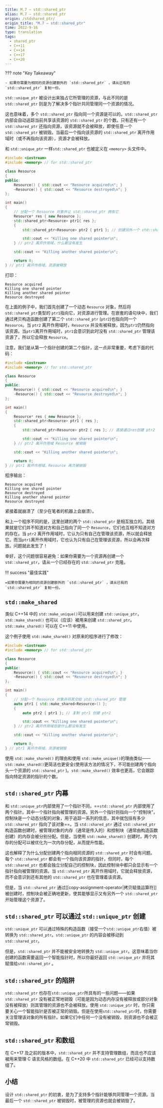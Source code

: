 ```yaml
---
title: M.7 — std::shared_ptr
alias: M.7 — std::shared_ptr
origin: /stdshared_ptr/
origin_title: "M.7 — std::shared_ptr"
time: 2022-9-16
type: translation
tags:
  - shared_ptr
  - C++11
  - C++14
  - C++17
  - C++20
---
```


??? note "Key Takeaway"

    - 如果你需要为相同的资源创建额外的 `std::shared_ptr` ，请从已有的 `std::shared_ptr` 复制一份。

`std::unique_ptr` 被设计出来独占它所管理的资源，与此不同的是 `std::shared_ptr` 则是为了解决多个指针共同管理同一个资源的情况。

这也意味着，多个 `std::shared_ptr` 指向同一个资源是可以的。`std::shared_ptr`内部会自动追踪当前共享该资源的 `std::shared_ptr` 的个数。只有还有一个`std::shared_ptr` 还指向资源，该资源就不会被释放，即使任意一个`std::shared_ptr` 被销毁。当最后一个指向该资源的 `std::shared_ptr` 离开作用域时（或不再指向该资源），资源才会被释放。

和 `std::unique_ptr` 一样`std::shared_ptr` 也被定义在 `<memory>` 头文件中。

```cpp
#include <iostream>
#include <memory> // for std::shared_ptr

class Resource
{
public:
	Resource() { std::cout << "Resource acquired\n"; }
	~Resource() { std::cout << "Resource destroyed\n"; }
};

int main()
{
	// 分配一个 Resource 对象并让 std::shared_ptr 拥有它
	Resource* res { new Resource };
	std::shared_ptr<Resource> ptr1{ res };
	{
		std::shared_ptr<Resource> ptr2 { ptr1 }; // 创建另外一个 std::shared_ptr 也指向该资源

		std::cout << "Killing one shared pointer\n";
	} // ptr2 离开作用域，什么都没有发生

	std::cout << "Killing another shared pointer\n";

	return 0;
} // ptr1 离开作用域，资源被释放
```

打印：

```
Resource acquired
Killing one shared pointer
Killing another shared pointer
Resource destroyed
```

在上面的例子中，我们首先创建了一个动态 `Resource` 对象，然后将 `std::shared_ptr`类型的 `ptr1`指向它，对资源进行管理。在嵌套的语句块中，我们通过拷贝构造函数创建了第二个 `std::shared_ptr` (`ptr2`)也指向同一个 `Resource`。当 `ptr2` 离开作用域时，`Resource` 并没有被释放，因为`ptr1`仍然指向该资源。当`ptr1`离开作用域时，`ptr1`会意识到此时没有 `std::shared_ptr` 管理该资源了，所以它会释放 `Resource`。

注意，我们是从第一个指针创建的第二个指针，这一点非常重要，考虑下面的代码：

```cpp
#include <iostream>
#include <memory> // for std::shared_ptr

class Resource
{
public:
	Resource() { std::cout << "Resource acquired\n"; }
	~Resource() { std::cout << "Resource destroyed\n"; }
};

int main()
{
	Resource* res { new Resource };
	std::shared_ptr<Resource> ptr1 { res };
	{
		std::shared_ptr<Resource> ptr2 { res }; // 直接通过res创建 ptr2

		std::cout << "Killing one shared pointer\n";
	} // ptr2 离开作用域 Resource 被销毁

	std::cout << "Killing another shared pointer\n";

	return 0;
} // ptr1 离开作用域，Resource 再次被销毁
```

程序输出：

```
Resource acquired
Killing one shared pointer
Resource destroyed
Killing another shared pointer
Resource destroyed
```

紧接着就崩溃了（至少在笔者的机器上会崩溃）。

和上一个程序不同的是，这里创建的两个 `std::shared_ptr` 是相互独立的。其结果就是它们并不知道对方和自己指向了同一个 `Resource`，它们也互相不知道对方的存在。当 `ptr2` 离开作用域时，它认为只有自己在管理该资源，所以就会释放它。而当`ptr1`离开作用域时，它也认为只有自己在管理该资源，所以会再次释放。问题就此发生了！

幸好，这个问题很容易避免：如果你需要为一个资源再创建一个 `std::shared_ptr`，请从一个已经存在的 `std::shared_ptr` 克隆。

!!! success "最佳实践"

    =如果你需要为相同的资源创建额外的 `std::shared_ptr` ，请从已有的 `std::shared_ptr` 复制一份。

## `std::make_shared`

类似 C++14 中的 `std::make_unique()`可以用来创建 `std::unique_ptr`，`std::make_shared()` 也可以（应该）被用来创建 `std::shared_ptr`。`std::make_shared()` 可以在 C++11 中使用。

这个例子使用 `std::make_shared()` 对原来的程序进行了修改：

```cpp
#include <iostream>
#include <memory> // for std::shared_ptr

class Resource
{
public:
	Resource() { std::cout << "Resource acquired\n"; }
	~Resource() { std::cout << "Resource destroyed\n"; }
};

int main()
{
	// 分配一个 Resource 对象并将其交给 std::shared_ptr 管理
	auto ptr1 { std::make_shared<Resource>() };
	{
		auto ptr2 { ptr1 }; // 复制 ptr1 创建 ptr2

		std::cout << "Killing one shared pointer\n";
	} // ptr2 离开作用域但是什么都没有发生

	std::cout << "Killing another shared pointer\n";

	return 0;
} // ptr1 离开作用域，资源被销毁
```

使用 `std::make_shared()` 的理由和使用 `std::make_unique()`的理由类似—— `std::make_shared()`更简洁也更安全(使用该方法的情况下，不可能创建两个指向头一个资源的 `std::shared_ptr` )。`std::make_shared()` 效率也更高，它会跟踪指向特定资源的指针的个数。

## `std::shared_ptr` 内幕

和 `std::unique_ptr`内部使用了一个指针不同，==`std::shared_ptr` 内部使用了两个指针。其中一个指针指向被管理的资源。另外一个指针则指向一个“控制块”，控制块是一个动态分配的对象，用于追踪一系列的信息，其中就包括有多少 `std::shared_ptr` 指向了该对象==。当 `std::shared_ptr` 通过 `std::shared_ptr`构造函数创建时，被管理对象的内存（通常是传入的）和控制块（通常由构造函数创建）的内存会被分别分配。但是，当使用 `std::make_shared()` 创建时，两个内存的分配可以被优化为一次内存分配，从而提升性能。

这也解释了为什么分配创建两个指向相同资源的 `std::shared_ptr` 时会有问题。每个 `std::shared_ptr` 都会有一个指向该资源的指针，但同时，每个 `std::shared_ptr` 也都会独立分配自己的控制块，因此控制块中都只会显示有一个指针指向被管理的资源。当 `std::shared_ptr` 离开作用域时，它就会释放资源，而不会意识到还有其他的 `std::shared_ptr` 也在管理着该资源。

但是，当 `std::shared_ptr` 通过[[copy-assignment-operator|拷贝赋值运算符]]被创建时，控制块会被正确地更新，使其能够显示又有另外一个 `std::shared_ptr` 开始管理这个资源了。

## `std::shared_ptr` 可以通过 `std::unique_ptr` 创建

`std::unique_ptr` 可以通过特殊的构造函数（接受一个`std::unique_ptr`右值）被转换为 `std::shared_ptr`。`std::unique_ptr` 的内容会被移动到 `std::shared_ptr`。

但是，`std::shared_ptr` 并不能被安全地转换为 `std::unique_ptr`。这意味着当你创建的函数需要返回一个智能指针时，所以你最好返回 `std::unique_ptr` 并将其赋值给`std::shared_ptr` 。

## `std::shared_ptr` 的陷阱

`std::shared_ptr` 也存在`std::unique_ptr`所具有的一些问题——如果`std::shared_ptr` 没有被正常地销毁（可能是因为动态内存没有被释放或部分对象没有被释放）则其管理的资源也不会被释放。使用 `std::unique_ptr` 时，你只需要关心一个智能指针是否被正常的销毁。但是在使用`std::shared_ptr`时，你需要关注管理该对象的所有指针。如果它们中任何一个没有被销毁，则资源也不会被正常销毁。

## `std::shared_ptr` 和数组

在 C++17 及之前的版本中，`std::shared_ptr` 并不支持管理数组，而且也不应该被用来管理 C 语言风格的数组。在 C++20 中 `std::shared_ptr` 已经可以支持数组了。

## 小结

设计 `std::shared_ptr` 的初衷，是为了支持多个指针能够共同管理一个资源。当最后一个 `std::shared_ptr` 被销毁时，被管理的资源也就会被销毁了。

